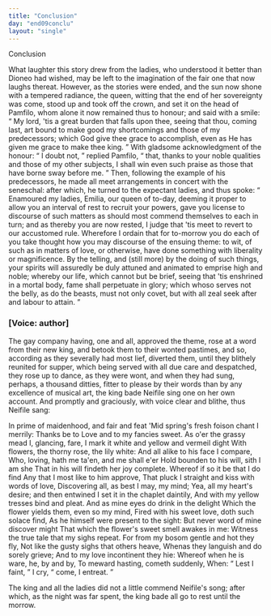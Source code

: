 ```yaml
---
title: "Conclusion"
day: "end09conclu"
layout: "single"
---
```

<html>
 <head>
 </head>
 <body>
  <div id="d09conclu" type="conclusion" who="author">
   <head>
    Conclusion
   </head>
   <p>
    <milestone id="p09970001"/>
    What laughter this story drew from the ladies, who understood it
 better than Dioneo had wished, may be left to the imagination of
 the fair one that now laughs thereat.
    <milestone id="p09970002"/>
    However, as the stories were
 ended, and the sun now shone with a tempered radiance, the queen,
 witting that the end of her sovereignty was come, stood up and took
 off the crown, and set it on the head of Pamfilo, whom alone it now
 remained thus to honour; and said with a smile:
    <q direct="unspecified">
     My lord, 'tis
 a great burden that falls upon thee, seeing that thou, coming last, art
 bound to make good my shortcomings and those of my predecessors;
 which God give thee grace to accomplish, even as He has given me
 grace to make thee king.
    </q>
    <milestone id="p09970003"/>
    With gladsome acknowledgment of the
 honour:
    <q direct="unspecified">
     I doubt not,
    </q>
    replied Pamfilo,
    <q direct="unspecified">
     that, thanks to your
 noble qualities and those of my other subjects, I shall win even such
 praise as those that have borne sway before me.
    </q>
    Then, following
 the example of his predecessors, he made all meet arrangements in
 concert with the seneschal: after which, he turned to the expectant
 ladies, and thus spoke:
    <milestone id="p09970004"/>
    <q direct="unspecified">
     Enamoured my ladies, Emilia, our queen
 of to-day, deeming it proper to allow you an interval of rest to recruit
 your powers, gave you license to discourse of such matters as should
 most commend themselves to each in turn; and as thereby you are
 now rested, I judge that 'tis meet to revert to our accustomed rule.
 Wherefore I ordain that for to-morrow you do each of you take
 thought how you may discourse of the ensuing theme: to wit, of
 such as in matters of love, or otherwise, have done something with
 liberality or magnificence.
     <milestone id="p09970005"/>
     By the telling, and (still more) by the
 doing of such things, your spirits will assuredly be duly attuned and
     <pb n="311"/>
     animated
 to emprise high and noble; whereby our life, which cannot
 but be brief, seeing that 'tis enshrined in a mortal body, fame
 shall perpetuate in glory; which whoso serves not the belly, as do the
 beasts, must not only covet, but with all zeal seek after and labour to
 attain.
    </q>
   </p>
   <p>
    <h3>
     [Voice: author]
    </h3>
   </p>
   <p>
    <milestone id="p09970006"/>
    The gay company having, one and all, approved the theme, rose
 at a word from their new king, and betook them to their wonted
 pastimes, and so, according as they severally had most lief, diverted
 them,
    <milestone id="p09970007"/>
    until they blithely reunited for supper, which being served
 with all due care and despatched, they rose up to dance, as they were
 wont, and when they had sung, perhaps, a thousand ditties, fitter to
 please by their words than by any excellence of musical art, the king
 bade Neifile sing one on her own account. And promptly and
 graciously, with voice clear and blithe, thus Neifile sang:
   </p>
   <div3 type="song" who="neifile">
    <lg>
     <milestone id="p09970008"/>
     <l>
      In prime of maidenhood, and fair and feat
     </l>
     <l>
      'Mid spring's fresh foison chant I merrily:
     </l>
     <l>
      Thanks be to Love and to my fancies sweet.
     </l>
    </lg>
    <lg>
     <milestone id="p09970009"/>
     <l>
      As o'er the grassy mead I, glancing, fare,
     </l>
     <l>
      I mark it white and yellow and vermeil dight
     </l>
     <l>
      With flowers, the thorny rose, the lily white:
     </l>
     <l>
      And all alike to his face I compare,
     </l>
     <l>
      Who, loving, hath me ta'en, and me shall e'er
     </l>
     <l>
      Hold bounden to his will, sith I am she
     </l>
     <l>
      That in his will findeth her joy complete.
     </l>
    </lg>
    <lg>
     <milestone id="p09970010"/>
     <l>
      Whereof if so it be that I do find
     </l>
     <l>
      Any that I most like to him approve,
     </l>
     <l>
      That pluck I straight and kiss with words of love,
     </l>
     <l>
      Discovering all, as best I may, my mind;
     </l>
     <l>
      Yea, all my heart's desire; and then entwined
     </l>
     <l>
      I set it in the chaplet daintily,
     </l>
     <l>
      And with my yellow tresses bind and pleat.
     </l>
    </lg>
    <lg>
     <milestone id="p09970011"/>
     <l>
      And as mine eyes do drink in the delight
     </l>
     <l>
      Which the flower yields them, even so my mind,
     </l>
     <l>
      Fired with his sweet love, doth such solace find,
     </l>
     <l>
      As he himself were present to the sight:
     </l>
     <l>
      But never word of mine discover might
     </l>
     <l>
      That which the flower's sweet smell awakes in me:
     </l>
     <l>
      Witness the true tale that my sighs repeat.
     </l>
    </lg>
    <pb n="312"/>
    <lg>
     <milestone id="p09970012"/>
     <l>
      For from my bosom gentle and hot they fly,
     </l>
     <l>
      Not like the gusty sighs that others heave,
     </l>
     <l>
      Whenas they languish and do sorely grieve;
     </l>
     <l>
      And to my love incontinent they hie:
     </l>
     <l>
      Whereof when he is ware, he, by and by,
     </l>
     <l>
      To meward hasting, cometh suddenly,
     </l>
     <l>
      When:
      <q direct="unspecified">
       Lest I faint,
      </q>
      I cry,
      <q direct="unspecified">
       come, I entreat.
      </q>
     </l>
    </lg>
   </div3>
   <p>
    <milestone id="p09970013"/>
    The king and all the ladies did not a little commend Neifile's
 song; after which, as the night was far spent, the king bade all go to
 rest until the morrow.
   </p>
  </div>
 </body>
</html>